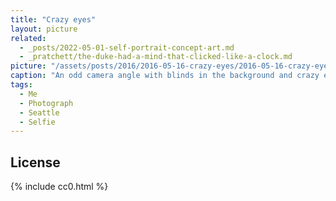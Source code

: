 ```yaml
---
title: "Crazy eyes"
layout: picture
related:
  - _posts/2022-05-01-self-portrait-concept-art.md
  - _pratchett/the-duke-had-a-mind-that-clicked-like-a-clock.md
picture: "/assets/posts/2016/2016-05-16-crazy-eyes/2016-05-16-crazy-eyes.jpg"
caption: "An odd camera angle with blinds in the background and crazy eyes peeking at you."
tags:
  - Me
  - Photograph
  - Seattle
  - Selfie
---
```


## License

{% include cc0.html %}